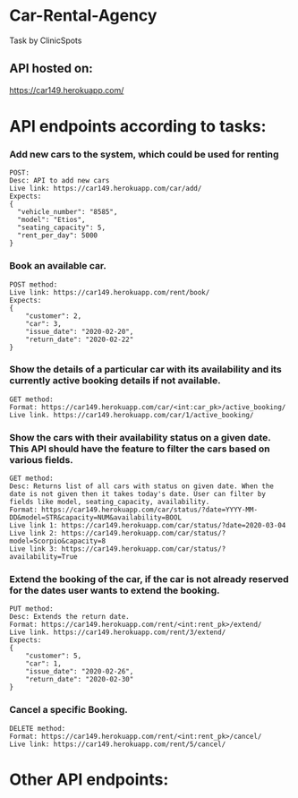 # Car-Rental-Agency
Task by ClinicSpots

## API hosted on:
https://car149.herokuapp.com/


# API endpoints according to tasks:

### Add new cars to the system, which could be used for renting
    POST:
    Desc: API to add new cars
    Live link: https://car149.herokuapp.com/car/add/
    Expects:
    {
      "vehicle_number": "8585",
      "model": "Etios",
      "seating_capacity": 5,
      "rent_per_day": 5000
    }

### Book an available car.
    POST method:
    Live link: https://car149.herokuapp.com/rent/book/
    Expects:
    {
        "customer": 2,
        "car": 3,
        "issue_date": "2020-02-20",
        "return_date": "2020-02-22"
    }
    
### Show the details of a particular car with its availability and its currently active booking details if not available.
    GET method:
    Format: https://car149.herokuapp.com/car/<int:car_pk>/active_booking/
    Live link. https://car149.herokuapp.com/car/1/active_booking/
      
### Show the cars with their availability status on a given date. This API should have the feature to filter the cars based on various fields.
    GET method:
    Desc: Returns list of all cars with status on given date. When the date is not given then it takes today's date. User can filter by fields like model, seating_capacity, availability. 
    Format: https://car149.herokuapp.com/car/status/?date=YYYY-MM-DD&model=STR&capacity=NUM&availability=BOOL
    Live link 1: https://car149.herokuapp.com/car/status/?date=2020-03-04
    Live link 2: https://car149.herokuapp.com/car/status/?model=Scorpio&capacity=8
    Live link 3: https://car149.herokuapp.com/car/status/?availability=True
         
### Extend the booking of the car, if the car is not already reserved for the dates user wants to extend the booking.
    PUT method:
    Desc: Extends the return date.
    Format: https://car149.herokuapp.com/rent/<int:rent_pk>/extend/
    Live link. https://car149.herokuapp.com/rent/3/extend/
    Expects:
    {
        "customer": 5,
        "car": 1,
        "issue_date": "2020-02-26",
        "return_date": "2020-02-30"
    }

### Cancel a specific Booking.
    DELETE method: 
    Format: https://car149.herokuapp.com/rent/<int:rent_pk>/cancel/
    Live link: https://car149.herokuapp.com/rent/5/cancel/


# Other API endpoints:



